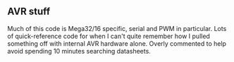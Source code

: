 AVR stuff
---
Much of this code is Mega32/16 specific, serial and PWM in particular.
Lots of quick-reference code for when I can't quite remember how I pulled something off with internal AVR hardware alone.
Overly commented to help avoid spending 10 minutes searching datasheets.